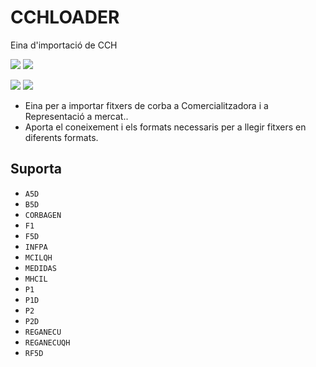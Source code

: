 # CCHLOADER

Eina d'importació de CCH

![](https://github.com/gisce/cchloader/actions/workflows/python2.7-app.yml/badge.svg)
![](https://github.com/gisce/cchloader/actions/workflows/python2.7-app.yml)

![](https://github.com/gisce/cchloader/actions/workflows/python3.11-app.yml/badge.svg)
![](https://github.com/gisce/cchloader/actions/workflows/python3.11-app.yml)

- Eina per a importar fitxers de corba a Comercialitzadora i a Representació a mercat..
- Aporta el coneixement i els formats necessaris per a llegir fitxers en diferents formats.

## Suporta
- `A5D`
- `B5D`
- `CORBAGEN`
- `F1`
- `F5D`
- `INFPA`
- `MCILQH`
- `MEDIDAS`
- `MHCIL`
- `P1`
- `P1D`
- `P2`
- `P2D`
- `REGANECU`
- `REGANECUQH`
- `RF5D`
